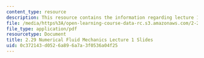 ```yaml
---
content_type: resource
description: This resource contains the information regarding lecture 1 slides.
file: /media/https%3A/open-learning-course-data-rc.s3.amazonaws.com/2-29-numerical-fluid-mechanics-spring-2015/0c372143d0526a896a7a3f0536a04f25_MIT2_29S15_Lecture1.pdf
file_type: application/pdf
resourcetype: Document
title: 2.29 Numerical Fluid Mechanics Lecture 1 Slides
uid: 0c372143-d052-6a89-6a7a-3f0536a04f25
---
```


